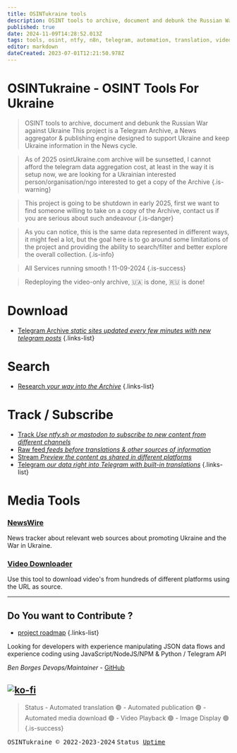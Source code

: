 ```yaml
---
title: OSINTukraine tools
description: OSINT tools to archive, document and debunk the Russian War against Ukraine
published: true
date: 2024-11-09T14:28:52.013Z
tags: tools, osint, ntfy, n8n, telegram, automation, translation, videos
editor: markdown
dateCreated: 2023-07-01T12:21:50.978Z
---
```


# OSINTukraine - OSINT Tools For Ukraine    
> OSINT tools to archive, document and debunk the Russian War against Ukraine
> This project is a Telegram Archive, a News aggregator & publishing engine designed to support Ukraine and keep Ukraine information in the News cycle. 

> As of 2025 osintUkraine.com archive will be sunsetted, I cannot afford the telegram data aggregation cost, at least in the way it is setup now, we are looking for a Ukrainian interested person/organisation/ngo interested to get a copy of the Archive
{.is-warning}

> This project is going to be shutdown in early 2025, first we want to find someone willing to take on a copy of the Archive, contact us if you are serious about such andeavour
{.is-danger}



> As you can notice, this is the same data represented in different ways, it might feel a lot, but the goal here is to go around some limitations of the project and providing the ability to search/filter and better explore the overall collection.
{.is-info}

> All Services running smooth ! 11-09-2024
{.is-success}


> Redeploying the video-only archive, 🇺🇦 is done, 🇷🇺 is done! 

# Download

- [Telegram Archive *static sites updated every few minutes with new telegram posts*](/archive)
{.links-list}

# Search

- [Research *your way into the Archive*](/research)
{.links-list}

# Track / Subscribe

- [Track *Use ntfy.sh or mastodon to subscribe to new content from different channels*](/track)
- [Raw feed *feeds before translations & other sources of information*](/rawcontent)
- [Stream *Preview the content as shared in different platforms*](/stream)
- [Telegram *our data right into Telegram with built-in translations*](/telegram)
{.links-list}


# Media Tools


### [NewsWire](https://rss.osintukraine.com/)

News tracker about relevant web sources about promoting Ukraine and the War in Ukraine.


### [Video Downloader](https://save.osintukraine.com/)

Use this tool to download video's from hundreds of different platforms using the URL as source.


---


## Do You want to Contribute ?

- [project roadmap](/roadmap)
{.links-list}

Looking for developers with experience manipulating JSON data flows and experience coding using JavaScript/NodeJS/NPM & Python / Telegram API  


*Ben Borges Devops/Maintainer* - [GitHub](https://github.com/osintukraine)

[![ko-fi](https://ko-fi.com/img/githubbutton_sm.svg)](https://ko-fi.com/E1E2E81MW)
---
> Status \- Automated translation 🟢 - Automated publication 🟢 - Automated media download 🟢 - Video Playback 🟢 - Image Display 🟢
{.is-success}

<kbd>OSINTukraine © 2022-2023-2024</kbd> <kbd> Status <a href="https://status.ukrainewararchive.eu/status/uptime
" target="_blank"><u>Uptime</u></a> </kbd>
